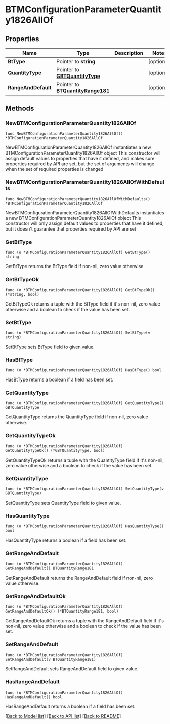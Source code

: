 # BTMConfigurationParameterQuantity1826AllOf

## Properties

Name | Type | Description | Notes
------------ | ------------- | ------------- | -------------
**BtType** | Pointer to **string** |  | [optional] 
**QuantityType** | Pointer to [**GBTQuantityType**](GBTQuantityType.md) |  | [optional] 
**RangeAndDefault** | Pointer to [**BTQuantityRange181**](BTQuantityRange181.md) |  | [optional] 

## Methods

### NewBTMConfigurationParameterQuantity1826AllOf

`func NewBTMConfigurationParameterQuantity1826AllOf() *BTMConfigurationParameterQuantity1826AllOf`

NewBTMConfigurationParameterQuantity1826AllOf instantiates a new BTMConfigurationParameterQuantity1826AllOf object
This constructor will assign default values to properties that have it defined,
and makes sure properties required by API are set, but the set of arguments
will change when the set of required properties is changed

### NewBTMConfigurationParameterQuantity1826AllOfWithDefaults

`func NewBTMConfigurationParameterQuantity1826AllOfWithDefaults() *BTMConfigurationParameterQuantity1826AllOf`

NewBTMConfigurationParameterQuantity1826AllOfWithDefaults instantiates a new BTMConfigurationParameterQuantity1826AllOf object
This constructor will only assign default values to properties that have it defined,
but it doesn't guarantee that properties required by API are set

### GetBtType

`func (o *BTMConfigurationParameterQuantity1826AllOf) GetBtType() string`

GetBtType returns the BtType field if non-nil, zero value otherwise.

### GetBtTypeOk

`func (o *BTMConfigurationParameterQuantity1826AllOf) GetBtTypeOk() (*string, bool)`

GetBtTypeOk returns a tuple with the BtType field if it's non-nil, zero value otherwise
and a boolean to check if the value has been set.

### SetBtType

`func (o *BTMConfigurationParameterQuantity1826AllOf) SetBtType(v string)`

SetBtType sets BtType field to given value.

### HasBtType

`func (o *BTMConfigurationParameterQuantity1826AllOf) HasBtType() bool`

HasBtType returns a boolean if a field has been set.

### GetQuantityType

`func (o *BTMConfigurationParameterQuantity1826AllOf) GetQuantityType() GBTQuantityType`

GetQuantityType returns the QuantityType field if non-nil, zero value otherwise.

### GetQuantityTypeOk

`func (o *BTMConfigurationParameterQuantity1826AllOf) GetQuantityTypeOk() (*GBTQuantityType, bool)`

GetQuantityTypeOk returns a tuple with the QuantityType field if it's non-nil, zero value otherwise
and a boolean to check if the value has been set.

### SetQuantityType

`func (o *BTMConfigurationParameterQuantity1826AllOf) SetQuantityType(v GBTQuantityType)`

SetQuantityType sets QuantityType field to given value.

### HasQuantityType

`func (o *BTMConfigurationParameterQuantity1826AllOf) HasQuantityType() bool`

HasQuantityType returns a boolean if a field has been set.

### GetRangeAndDefault

`func (o *BTMConfigurationParameterQuantity1826AllOf) GetRangeAndDefault() BTQuantityRange181`

GetRangeAndDefault returns the RangeAndDefault field if non-nil, zero value otherwise.

### GetRangeAndDefaultOk

`func (o *BTMConfigurationParameterQuantity1826AllOf) GetRangeAndDefaultOk() (*BTQuantityRange181, bool)`

GetRangeAndDefaultOk returns a tuple with the RangeAndDefault field if it's non-nil, zero value otherwise
and a boolean to check if the value has been set.

### SetRangeAndDefault

`func (o *BTMConfigurationParameterQuantity1826AllOf) SetRangeAndDefault(v BTQuantityRange181)`

SetRangeAndDefault sets RangeAndDefault field to given value.

### HasRangeAndDefault

`func (o *BTMConfigurationParameterQuantity1826AllOf) HasRangeAndDefault() bool`

HasRangeAndDefault returns a boolean if a field has been set.


[[Back to Model list]](../README.md#documentation-for-models) [[Back to API list]](../README.md#documentation-for-api-endpoints) [[Back to README]](../README.md)


